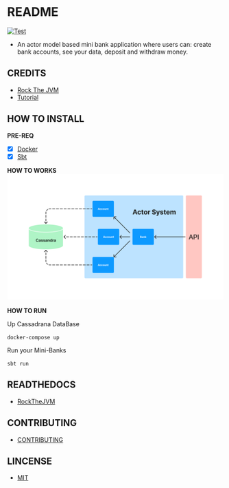 # README

[![Test](https://github.com/olivmath/mini-bank/actions/workflows/test.yml/badge.svg)](https://github.com/olivmath/mini-bank/actions/workflows/test.yml)

- An actor model based mini bank application where users can: create bank accounts, see your data, deposit and withdraw money.

## CREDITS

- [Rock The JVM](https://github.com/rockthejvm)
- [Tutorial](https://youtube.com/playlist?list=PLmtsMNDRU0BwOoOByyvdDanace6rltT2e)

## HOW TO INSTALL

**PRE-REQ**

- [x] [Docker](https://docs.docker.com/get-docker/)
- [x] [Sbt](https://www.scala-sbt.org/download.html)

**HOW TO WORKS**
![arch](arch.png)

**HOW TO RUN**

Up Cassadrana DataBase

```
docker-compose up
```

Run your Mini-Banks

```
sbt run
```

## READTHEDOCS

- [RockTheJVM](https://blog.rockthejvm.com/akka-cassandra-project/)

## CONTRIBUTING

- [CONTRIBUTING](CONTRIBUTING)

## LINCENSE

- [MIT](LINCENSE)
